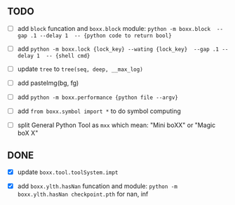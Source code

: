 

## TODO

 - [ ] add `block` funcation and `boxx.block` module: `python -m boxx.block  --gap .1 --delay 1  -- {python code to return bool}`

 - [ ] add `python -m boxx.lock {lock_key} --wating {lock_key}  --gap .1 --delay 1  -- {shell cmd}`

 - [ ] update `tree` to `tree(seq, deep, __max_log)`

 - [ ] add pasteImg(bg, fg)
  
 - [ ] add `python -m boxx.performance {python file --argv}`
 
 - [ ] add `from boxx.symbol import *` to do symbol computing
 
 - [ ] split General Python Tool as `mxx` which mean: "Mini boXX" or "Magic boX X"
 
## DONE
 - [x] update `boxx.tool.toolSystem.impt` 

 - [x] add `boxx.ylth.hasNan` funcation and module: `python -m boxx.ylth.hasNan checkpoint.pth` for nan, inf
